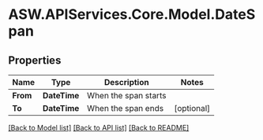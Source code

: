 
# ASW.APIServices.Core.Model.DateSpan

## Properties

Name | Type | Description | Notes
------------ | ------------- | ------------- | -------------
**From** | **DateTime** | When the span starts | 
**To** | **DateTime** | When the span ends | [optional] 

[[Back to Model list]](../README.md#documentation-for-models)
[[Back to API list]](../README.md#documentation-for-api-endpoints)
[[Back to README]](../README.md)

